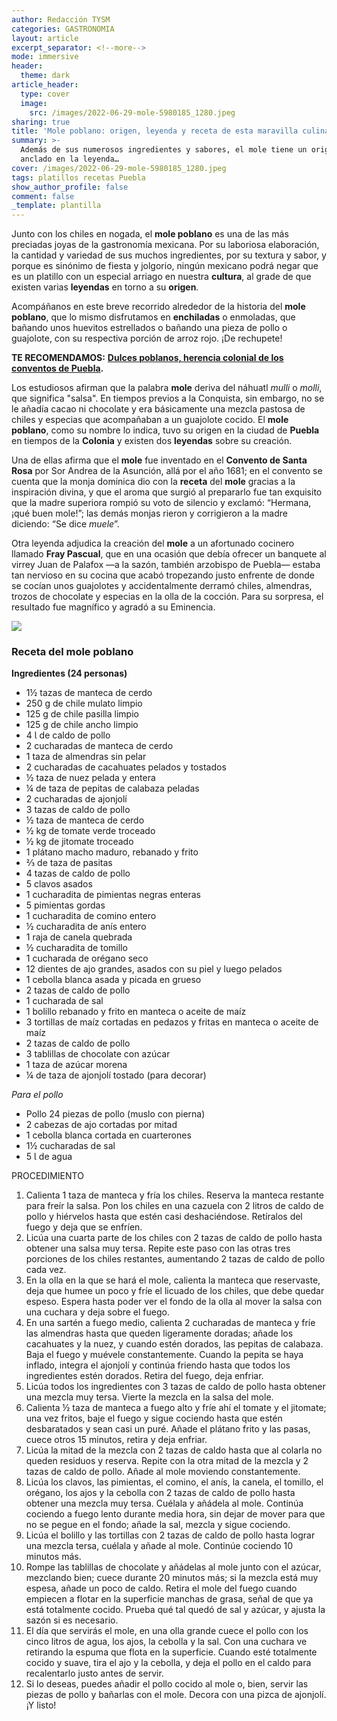 ```yaml
---
author: Redacción TYSM
categories: GASTRONOMIA
layout: article
excerpt_separator: <!--more-->
mode: immersive
header:
  theme: dark
article_header:
  type: cover
  image:
    src: /images/2022-06-29-mole-5980185_1280.jpeg
sharing: true
title: 'Mole poblano: origen, leyenda y receta de esta maravilla culinaria'
summary: >-
  Además de sus numerosos ingredientes y sabores, el mole tiene un origen
  anclado en la leyenda…
cover: /images/2022-06-29-mole-5980185_1280.jpeg
tags: platillos recetas Puebla
show_author_profile: false
comment: false
_template: plantilla
---
```







Junto con los chiles en nogada, el **mole poblano** es una de las más preciadas joyas de la gastronomía mexicana. Por su laboriosa elaboración, la cantidad y variedad de sus muchos ingredientes, por su textura y sabor, y porque es sinónimo de fiesta y jolgorio, ningún mexicano podrá negar que es un platillo con un especial arriago en nuestra **cultura**, al grade de que existen varias **leyendas** en torno a su **origen**.

Acompáñanos en este breve recorrido alrededor de la historia del **mole poblano**, que lo mismo disfrutamos en **enchiladas** o enmoladas, que bañando unos huevitos estrellados o bañando una pieza de pollo o guajolote, con su respectiva porción de arroz rojo. ¡De rechupete!

**TE RECOMENDAMOS:** [**Dulces poblanos, herencia colonial de los conventos de Puebla**](https://blog.tonoysumariachi.com/gastronomia/2022/10/06/dulces-poblanos-herencia-colonial-de-los-conventos-de-puebla.html)**.**

Los estudiosos afirman que la palabra **mole** deriva del náhuatl _mulli_ o _molli_, que significa "salsa". En tiempos previos a la Conquista, sin embargo, no se le añadía cacao ni chocolate y era básicamente una mezcla pastosa de chiles y especias que acompañaban a un guajolote cocido. El **mole poblano**, como su nombre lo indica, tuvo su origen en la ciudad de **Puebla** en tiempos de la **Colonia** y existen dos **leyendas** sobre su creación.

Una de ellas afirma que el **mole** fue inventado en el **Convento de Santa Rosa** por Sor Andrea de la Asunción, allá por el año 1681; en el convento se cuenta que la monja dominica dio con la **receta** del **mole** gracias a la inspiración divina, y que el aroma que surgió al prepararlo fue tan exquisito que la madre superiora rompió su voto de silencio y exclamó: “Hermana, ¡qué buen mole!”; las demás monjas rieron y corrigieron a la madre diciendo: “Se dice _muele_”.

Otra leyenda adjudica la creación del **mole** a un afortunado cocinero llamado **Fray Pascual**, que en una ocasión que debía ofrecer un banquete al virrey Juan de Palafox —a la sazón, también arzobispo de Puebla— estaba tan nervioso en su cocina que acabó tropezando justo enfrente de donde se cocían unos guajolotes y accidentalmente derramó chiles, almendras, trozos de chocolate y especias en la olla de la cocción. Para su sorpresa, el resultado fue magnífico y agradó a su Eminencia.

![](https://upload.wikimedia.org/wikipedia/commons/thumb/e/e0/Comidas_de_m%C3%A9xico_02.jpg/768px-Comidas_de_m%C3%A9xico_02.jpg)

### Receta del mole poblano

**Ingredientes (24 personas)**

- 1½ tazas de manteca de cerdo
- 250 g de chile mulato limpio
- 125 g de chile pasilla limpio
- 125 g de chile ancho limpio
- 4 Ɩ de caldo de pollo
- 2 cucharadas de manteca de cerdo
- 1 taza de almendras sin pelar
- 2 cucharadas de cacahuates pelados y tostados
- ½ taza de nuez pelada y entera
- ¼ de taza de pepitas de calabaza peladas
- 2 cucharadas de ajonjolí
- 3 tazas de caldo de pollo
- ½ taza de manteca de cerdo
- ½ kg de tomate verde troceado
- ½ kg de jitomate troceado
- 1 plátano macho maduro, rebanado y frito
- ⅔ de taza de pasitas
- 4 tazas de caldo de pollo
- 5 clavos asados
- 1 cucharadita de pimientas negras enteras
- 5 pimientas gordas
- 1 cucharadita de comino entero
- ½ cucharadita de anís entero
- 1 raja de canela quebrada
- ½ cucharadita de tomillo
- 1 cucharada de orégano seco
- 12 dientes de ajo grandes, asados con su piel y luego pelados
- 1 cebolla blanca asada y picada en grueso
- 2 tazas de caldo de pollo
- 1 cucharada de sal
- 1 bolillo rebanado y frito en manteca o aceite de maíz
- 3 tortillas de maíz cortadas en pedazos y fritas en manteca o aceite de maíz
- 2 tazas de caldo de pollo
- 3 tablillas de chocolate con azúcar
- 1 taza de azúcar morena
- ¼ de taza de ajonjolí tostado (para decorar)

_Para el pollo_

- Pollo 24 piezas de pollo (muslo con pierna)
- 2 cabezas de ajo cortadas por mitad
- 1 cebolla blanca cortada en cuarterones
- 1½ cucharadas de sal
- 5 Ɩ de agua

PROCEDIMIENTO

1.  Calienta 1 taza de manteca y fría los chiles. Reserva la manteca restante para freír la salsa. Pon los chiles en una cazuela con 2 litros de caldo de pollo y hiérvelos hasta que estén casi deshaciéndose. Retíralos del fuego y deja que se enfríen.
2.  Licúa una cuarta parte de los chiles con 2 tazas de caldo de pollo hasta obtener una salsa muy tersa. Repite este paso con las otras tres porciones de los chiles restantes, aumentando 2 tazas de caldo de pollo cada vez.
3.  En la olla en la que se hará el mole, calienta la manteca que reservaste, deja que humee un poco y fríe el licuado de los chiles, que debe quedar espeso. Espera hasta poder ver el fondo de la olla al mover la salsa con una cuchara y deja sobre el fuego.
4.  En una sartén a fuego medio, calienta 2 cucharadas de manteca y fríe las almendras hasta que queden ligeramente doradas; añade los cacahuates y la nuez, y cuando estén dorados, las pepitas de calabaza. Baja el fuego y muévele constantemente. Cuando la pepita se haya inflado, integra el ajonjolí y continúa friendo hasta que todos los ingredientes estén dorados. Retira del fuego, deja enfriar.
5.  Licúa todos los ingredientes con 3 tazas de caldo de pollo hasta obtener una mezcla muy tersa. Vierte la mezcla en la salsa del mole.
6.  Calienta ½ taza de manteca a fuego alto y fríe ahí el tomate y el jitomate; una vez fritos, baje el fuego y sigue cociendo hasta que estén desbaratados y sean casi un puré. Añade el plátano frito y las pasas, cuece otros 15 minutos, retira y deja enfriar.
7.  Licúa la mitad de la mezcla con 2 tazas de caldo hasta que al colarla no queden residuos y reserva. Repite con la otra mitad de la mezcla y 2 tazas de caldo de pollo. Añade al mole moviendo constantemente.
8.  Licúa los clavos, las pimientas, el comino, el anís, la canela, el tomillo, el orégano, los ajos y la cebolla con 2 tazas de caldo de pollo hasta obtener una mezcla muy tersa. Cuélala y añádela al mole. Continúa cociendo a fuego lento durante media hora, sin dejar de mover para que no se pegue en el fondo; añade la sal, mezcla y sigue cociendo.
9.  Licúa el bolillo y las tortillas con 2 tazas de caldo de pollo hasta lograr una mezcla tersa, cuélala y añade al mole. Continúe cociendo 10 minutos más.
10. Rompe las tablillas de chocolate y añádelas al mole junto con el azúcar, mezclando bien; cuece durante 20 minutos más; si la mezcla está muy espesa, añade un poco de caldo. Retira el mole del fuego cuando empiecen a flotar en la superficie manchas de grasa, señal de que ya está totalmente cocido. Prueba qué tal quedó de sal y azúcar, y ajusta la sazón si es necesario.
11. El día que servirás el mole, en una olla grande cuece el pollo con los cinco litros de agua, los ajos, la cebolla y la sal. Con una cuchara ve retirando la espuma que flota en la superficie. Cuando esté totalmente cocido y suave, tira el ajo y la cebolla, y deja el pollo en el caldo para recalentarlo justo antes de servir.
12. Si lo deseas, puedes añadir el pollo cocido al mole o, bien, servir las piezas de pollo y bañarlas con el mole. Decora con una pizca de ajonjolí. ¡Y listo!
